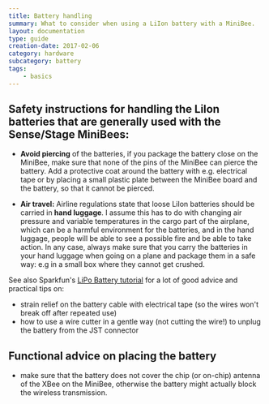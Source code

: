 ```yaml
---
title: Battery handling
summary: What to consider when using a LiIon battery with a MiniBee.
layout: documentation
type: guide
creation-date: 2017-02-06
category: hardware
subcategory: battery
tags:
    - basics
---
```



## Safety instructions for handling the LiIon batteries that are generally used with the Sense/Stage MiniBees:

* **Avoid piercing** of the batteries, if you package the battery close on the MiniBee, make sure that none of the pins of the MiniBee can pierce the battery. Add a protective coat around the battery with e.g. electrical tape or by placing a small plastic plate between the MiniBee board and the battery, so that it cannot be pierced.

* **Air travel:** Airline regulations state that loose LiIon batteries should be carried in **hand luggage**. I assume this has to do with changing air pressure and variable temperatures in the cargo part of the airplane, which can be a harmful environment for the batteries, and in the hand luggage, people will be able to see a possible fire and be able to take action. In any case, always make sure that you carry the batteries in your hand luggage when going on a plane and package them in a safe way: e.g in a small box where they cannot get crushed.

See also Sparkfun's [LiPo Battery tutorial](https://www.sparkfun.com/tutorials/241) for a lot of good advice and practical tips on:

- strain relief on the battery cable with electrical tape (so the wires won't break off after repeated use)
- how to use a wire cutter in a gentle way (not cutting the wire!) to unplug the battery from the JST connector


## Functional advice on placing the battery

* make sure that the battery does not cover the chip (or on-chip) antenna of the XBee on the MiniBee, otherwise the battery might actually block the wireless transmission.
